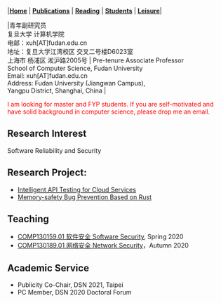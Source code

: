 |[<b>Home</b>](https://hxuhack.github.io/) | [<b>Publications</b>](publication/list) | [<b>Reading</b>](reading/list) | [<b>Students</b>](students/list) | [<b>Leisure</b>](leisure/list)|


|青年副研究员 <br> 复旦大学 计算机学院 <br> 电邮：xuh[AT]fudan.edu.cn  <br> 地址：复旦大学江湾校区 交叉二号楼D6023室 <br> 上海市 杨浦区 淞沪路2005号  | Pre-tenure Associate Professor <br>School of Computer Science, Fudan University	<br>Email: xuh[AT]fudan.edu.cn	<br>Address: Fudan University (Jiangwan Campus), <br> Yangpu District, Shanghai, China	|

<span style="color: red"> I am looking for master and FYP students. If you are self-motivated and have solid background in computer science, please drop me an email. </span>

## Research Interest
Software Reliability and Security
## Research Project:
- [Intelligent API Testing for Cloud Services](project/cloud)
- [Memory-safety Bug Prevention Based on Rust](project/rust)


##  Teaching

- [COMP130159.01 软件安全 Software Security](lecture/softwaresec), Spring 2020
- [COMP130189.01 网络安全 Network Security](lecture/networksec)，Autumn 2020


##  Academic Service

- Publicity Co-Chair, DSN 2021, Taipei
- PC Member, DSN 2020 Doctoral Forum
